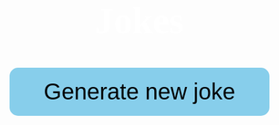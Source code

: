 <html lang="en">
    <head>
        <title>Generating jokes</title>
        <style>
            body {
                background-image: url("file:///C:/Users/tonda/Downloads/N%C3%A1vrh%20bez%20n%C3%A1zvu%20(9).png");
                background-size: cover;
                background-position: center;
            }
            h1 {
                text-align: center;
                color: #ffffff;
                font-size: 65px;
                font-family: "italic", cursive;
                margin-top: 100px;
            }
            p {
                text-align: center;
                font-size: 40px;
                color: rgb(255, 255, 255);
                font-family: bold, italic;
                margin-top: 10px;
            }
            p {
                margin-top: 20px;
            }
            button {
                display: block;
                margin: 45px auto;
                font-size: 40px; /* Zvětšeno z 30px na 40px */
                padding: 20px 60px; /* Přidáno pro větší tlačítko */
                color: rgb(0, 0, 0);
                background-color: skyblue;
                border-radius: 15px; /* Volitelné, zaoblení rohů */
                border: none;        /* Volitelné, odstraní rámeček */
            }
        </style>
    </head>
    <body>
        <h1>Jokes</h1>
        <p id="setup"></p>
        <p id="punchline"></p>
        <button id="newJokeBtn">Generate new joke</button>
        <script>
            async function showRandomJoke() {
                try {
                    const response = await fetch('https://official-joke-api.appspot.com/random_joke');
                    const joke = await response.json();
                    document.getElementById('setup').textContent = joke.setup;
                    document.getElementById('punchline').textContent = joke.punchline;
                } catch (error) {
                    document.getElementById('setup').textContent = "Nepodařilo se načíst vtip.";
                    document.getElementById('punchline').textContent = "";
                }
            }

            document.getElementById('newJokeBtn').onclick = showRandomJoke;

            showRandomJoke();
        </script>
    </body>
</html>
